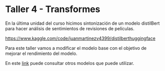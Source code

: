 # Taller 4 - Transformes

En la última unidad del curso hicimos sintonización de un modelo distilBert para hacer análisis de sentimientos de revisiones de películas.

<https://www.kaggle.com/code/juanmartinezv4399/distilberthuggingface>

Para este taller vamos a modificar el modelo base con el objetivo de mejorar el rendimiento del modelo.

En este [link](https://huggingface.co/models?pipeline_tag=text-classification) puede consultar otros modelos que puede utilizar.
